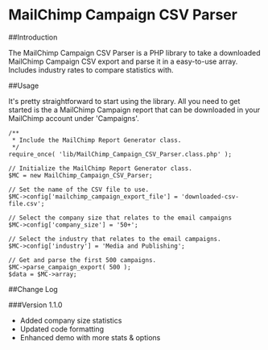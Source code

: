 MailChimp Campaign CSV Parser
=============================

##Introduction

The MailChimp Campaign CSV Parser is a PHP library to take a downloaded MailChimp Campaign CSV export and parse it in a easy-to-use array. Includes industry rates to compare statistics with.

##Usage

It's pretty straightforward to start using the library. All you need to get started is the a MailChimp Campaign report that can be downloaded in your MailChimp account under 'Campaigns'.

    /**
     * Include the MailChimp Report Generator class.
     */
    require_once( 'lib/MailChimp_Campaign_CSV_Parser.class.php' );

    // Initialize the MailChimp Report Generator class.
    $MC = new MailChimp_Campaign_CSV_Parser;

    // Set the name of the CSV file to use.
    $MC->config['mailchimp_campaign_export_file'] = 'downloaded-csv-file.csv';

    // Select the company size that relates to the email campaigns
    $MC->config['company_size'] = '50+';

    // Select the industry that relates to the email campaigns.
    $MC->config['industry'] = 'Media and Publishing';

    // Get and parse the first 500 campaigns.
    $MC->parse_campaign_export( 500 );
    $data = $MC->array;

##Change Log

###Version 1.1.0

* Added company size statistics
* Updated code formatting
* Enhanced demo with more stats & options
